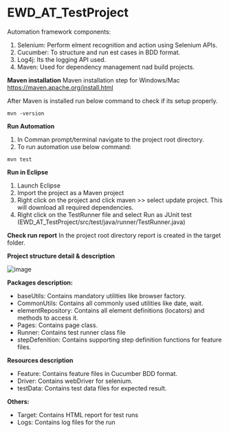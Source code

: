 # EWD_AT_TestProject

Automation framework components:
1. Selenium: Perform elment recognition and action using Selenium APIs.
2. Cucumber: To structure and run est cases in BDD format.
3. Log4j: Its the logging API used.
4. Maven: Used for dependency management nad build projects.

**Maven installation**
Maven installation step for Windows/Mac
https://maven.apache.org/install.html

After Maven is installed run below command to check if its setup properly.
```
mvn -version
```

**Run Automation**
1. In Comman prompt/terminal navigate to the project root directory.
2. To run automation use below command:
```
mvn test
```
**Run in Eclipse**
1. Launch Eclipse
2. Import the project as a Maven project
3. Right click on the project and click maven >> select update project. This will download all required dependencies.
4. Right click on the TestRunner file and select Run as JUnit test (EWD_AT_TestProject/src/test/java/runner/TestRunner.java)

**Check run report**
In the project root directory report is created in the target folder.


**Project structure detail & description**

![image](https://user-images.githubusercontent.com/20679871/127774677-d1a2916a-3613-4887-9bee-ce8053017116.png)

**Packages description:**
*	baseUtils: Contains mandatory utilities like browser factory.
*	CommonUtils: Contains all commonly used utilities like date, wait.
*	elementRepository: Contains all element definitions (locators) and methods to access it.
*	Pages: Contains page class.
*	Runner: Contains test runner class file
*	stepDefenition: Contains supporting step definition functions for feature files.

**Resources description**
*	Feature: Contains feature files in Cucumber BDD format.
*	Driver: Contains webDriver for selenium.
*	testData: Contains test data files for expected result.
	
**Others:**
*	Target: Contains HTML report for test runs
*	Logs: Contains log files for the run


